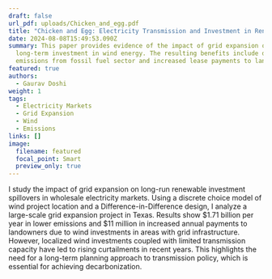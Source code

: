 ```yaml
---
draft: false
url_pdf: uploads/Chicken_and_egg.pdf
title: "Chicken and Egg: Electricity Transmission and Investment in Renewable Energy"
date: 2024-08-08T15:49:53.090Z
summary: T﻿his paper provides evidence of the impact of grid expansion on
  long-term investment in wind energy. The resulting benefits include decreased
  emissions from fossil fuel sector and increased lease payments to landowners.
featured: true
authors:
  - Gaurav Doshi
weight: 1
tags:
  - Electricity Markets
  - Grid Expansion
  - Wind
  - Emissions
links: []
image:
  filename: featured
  focal_point: Smart
  preview_only: true
---
```

I study the impact of grid expansion on long-run renewable investment spillovers in wholesale electricity markets. Using a discrete choice model of wind project location and a Difference-in-Difference design, I analyze a large-scale grid expansion project in Texas. Results show $1.71 billion per year in lower emissions and $11 million in increased annual payments to landowners due to wind investments in areas with grid infrastructure. However, localized wind investments coupled with limited transmission capacity have led to rising curtailments in recent years. This highlights the need for a long-term planning approach to transmission policy, which is essential for achieving decarbonization.
